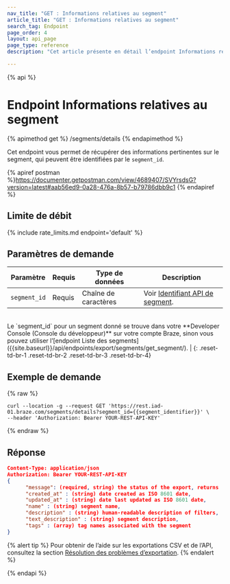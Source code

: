 ```yaml
---
nav_title: "GET : Informations relatives au segment"
article_title: "GET : Informations relatives au segment"
search_tag: Endpoint
page_order: 4
layout: api_page
page_type: reference
description: "Cet article présente en détail l’endpoint Informations relatives au segment pour exporter une liste de segments disponibles et son utilisation."

---
```

{% api %}
# Endpoint Informations relatives au segment
{% apimethod get %}
/segments/details
{% endapimethod %}

Cet endpoint vous permet de récupérer des informations pertinentes sur le segment, qui peuvent être identifiées par le `segment_id`.

{% apiref postman %}https://documenter.getpostman.com/view/4689407/SVYrsdsG?version=latest#aab56ed9-0a28-476a-8b57-b79786dbb9c1 {% endapiref %}

## Limite de débit

{% include rate_limits.md endpoint='default' %}

## Paramètres de demande

| Paramètre    | Requis | Type de données | Description            |
| ------------ | -------- | --------- | ---------------------- |
| `segment_id` | Requis | Chaîne de caractères | Voir [Identifiant API de segment]({{site.baseurl}}/api/identifier_types/).<br>
<br>
 Le `segment_id` pour un segment donné se trouve dans votre **Developer Console (Console du développeur)** sur votre compte Braze, sinon vous pouvez utiliser l’[endpoint Liste des segments]({{site.baseurl}}/api/endpoints/export/segments/get_segment/).  |
{: .reset-td-br-1 .reset-td-br-2 .reset-td-br-3  .reset-td-br-4}

## Exemple de demande
{% raw %}
```
curl --location -g --request GET 'https://rest.iad-01.braze.com/segments/details?segment_id={{segment_identifier}}' \
--header 'Authorization: Bearer YOUR-REST-API-KEY'
```
{% endraw %}

## Réponse

```json
Content-Type: application/json
Authorization: Bearer YOUR-REST-API-KEY
{
      "message": (required, string) the status of the export, returns 'success' when completed without errors,
      "created_at" : (string) date created as ISO 8601 date,
      "updated_at" : (string) date last updated as ISO 8601 date,
      "name" : (string) segment name,
      "description" : (string) human-readable description of filters,
      "text_description" : (string) segment description, 
      "tags" : (array) tag names associated with the segment
}
```

{% alert tip %}
Pour obtenir de l’aide sur les exportations CSV et de l’API, consultez la section [Résolution des problèmes d’exportation]({{site.baseurl}}/user_guide/data_and_analytics/export_braze_data/export_troubleshooting/).
{% endalert %}

{% endapi %}
